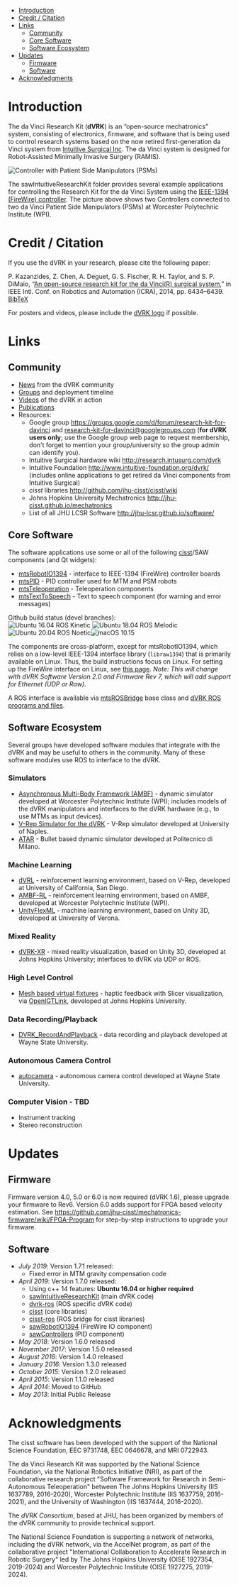 <!--ts-->
   * [Introduction](#introduction)
   * [Credit / Citation](#credit--citation)
   * [Links](#links)
      * [Community](#community)
      * [Core Software](#core-software)
      * [Software Ecosystem](#software-ecosystem)
   * [Updates](#updates)
      * [Firmware](#firmware)
      * [Software](#software)
   * [Acknowledgments](#acknowledgments)

<!-- Added by: anton, at: 2021-02-25T10:06-05:00 -->

<!--te-->

# Introduction

The da Vinci Research Kit (**dVRK**) is an “open-source mechatronics” system, consisting of electronics, firmware, and software that is being used to control research systems based on the now retired first-generation da Vinci system from [Intuitive Surgical Inc](https://www.intuitive.com/).  The da Vinci system is designed for Robot-Assisted Minimally Invasive Surgery (RAMIS).

![Controller with Patient Side Manipulators (PSMs)](/jhu-dvrk/sawIntuitiveResearchKit/wiki/ControllerWithPSM.jpg)

The sawIntuitiveResearchKit folder provides several example applications for controlling the Research Kit for the da Vinci System using the [IEEE-1394 (FireWire) controller](http://jhu-cisst.github.io/mechatronics/). The picture above shows two Controllers connected to two da Vinci Patient Side Manipulators (PSMs) at Worcester Polytechnic Institute (WPI).

# Credit / Citation

If you use the dVRK in your research, please cite the following paper:

  P. Kazanzides, Z. Chen, A. Deguet, G. S. Fischer, R. H. Taylor, and S. P. DiMaio, “[An open-source research kit for the da Vinci(R) surgical system](/jhu-dvrk/sawIntuitiveResearchKit/wiki/kazanzides-chen-etal-icra-2014.pdf),” in IEEE Intl. Conf. on Robotics and Automation (ICRA), 2014, pp. 6434–6439. [BibTeX](/jhu-dvrk/sawIntuitiveResearchKit/wiki/kazanzides-chen-etal-icra-2014)

For posters and videos, please include the [dVRK logo](https://github.com/jhu-dvrk/dvrk-logo) if possible.

# Links

## Community

* [News](/jhu-dvrk/sawIntuitiveResearchKit/wiki/News) from the dVRK community
* [Groups](/jhu-dvrk/sawIntuitiveResearchKit/wiki/Timeline) and deployment timeline
* [Videos](/jhu-dvrk/sawIntuitiveResearchKit/wiki/Videos) of the dVRK in action
* [Publications](/jhu-dvrk/sawIntuitiveResearchKit/wiki/Publications)
* Resources:
  * Google group https://groups.google.com/d/forum/research-kit-for-davinci and research-kit-for-davinci@googlegroups.com (**for dVRK users only**; use the Google group web page to request membership, don't forget to mention your group/university so the group admin can identify you).
  * Intuitive Surgical hardware wiki http://research.intusurg.com/dvrk
  * Intuitive Foundation http://www.intuitive-foundation.org/dvrk/ (includes online applications to get retired da Vinci components from Intuitive Surgical)
  * *cisst* libraries http://github.com/jhu-cisst/cisst/wiki
  * Johns Hopkins University Mechatronics http://jhu-cisst.github.io/mechatronics
  * List of all JHU LCSR Software http://jhu-lcsr.github.io/software/

## Core Software

The software applications use some or all of the following [cisst](https://github.com/jhu-cisst/cisst/wiki)/SAW components (and Qt widgets):
* [mtsRobotIO1394](https://github.com/jhu-saw/sawRobotIO1394) - interface to IEEE-1394 (FireWire) controller boards
* [mtsPID](https://github.com/jhu-saw/sawControllers) - PID controller used for MTM and PSM robots
* [mtsTeleoperation](https://github.com/jhu-saw/sawIntuitiveResearchKit) - Teleoperation components
* [mtsTextToSpeech](https://github.com/jhu-saw/sawTextToSpeech) - Text to speech component (for warning and error messages)

Github build status (devel branches):<br> ![Ubuntu 16.04 ROS Kinetic](https://github.com/jhu-dvrk/dvrk-github-workflow/workflows/Ubuntu%2016.04%20ROS%20Kinetic/badge.svg) ![Ubuntu 18.04 ROS Melodic](https://github.com/jhu-dvrk/dvrk-github-workflow/workflows/Ubuntu%2018.04%20ROS%20Melodic/badge.svg) ![Ubuntu 20.04 ROS Noetic](https://github.com/jhu-dvrk/dvrk-github-workflow/workflows/Ubuntu%2020.04%20ROS%20Noetic/badge.svg)![macOS 10.15](https://github.com/jhu-dvrk/dvrk-github-workflow/workflows/macOS%2010.15/badge.svg)

The components are cross-platform, except for mtsRobotIO1394, which relies on a low-level IEEE-1394 interface library (`libraw1394`) that is primarily available on Linux. Thus, the build instructions focus on Linux. For setting up the FireWire interface on Linux, see [this page](/jhu-dvrk/sawIntuitiveResearchKit/wiki/Development-Environment). _Note: This will change with dVRK Software Version 2.0 and Firmware Rev 7, which will add support for Ethernet (UDP or Raw)._

A ROS interface is available via [mtsROSBridge](https://github.com/jhu-cisst/cisst-ros) base class and [dVRK ROS programs and files](https://github.com/jhu-dvrk/dvrk-ros).

## Software Ecosystem

Several groups have developed software modules that integrate with the dVRK and may be useful to others in the community. Many of these software modules use ROS to interface to the dVRK.

### Simulators
* [Asynchronous Multi-Body Framework (AMBF)](https://github.com/WPI-AIM/ambf) - dynamic simulator developed at Worcester Polytechnic Institute (WPI); includes models of the dVRK manipulators and interfaces to the dVRK hardware (e.g., to use MTMs as input devices).
* [V-Rep Simulator for the dVRK](https://github.com/unina-icaros/dvrk-vrep) - V-Rep simulator developed at University of Naples.
* [ATAR](https://github.com/neemoh/ATAR) - Bullet based dynamic simulator developed at Politecnico di Milano.

### Machine Learning
* [dVRL](https://github.com/ucsdarclab/dVRL) - reinforcement learning environment, based on V-Rep, developed at University of California, San Diego.
* [AMBF-RL](https://github.com/WPI-AIM/ambf_rl) - reinforcement learning environment, based on AMBF, developed at Worcester Polytechnic Institute (WPI).
* [UnityFlexML](https://gitlab.com/altairLab/unityflexml) - machine learning environment, based on Unity 3D, developed at University of Verona.

### Mixed Reality
* [dVRK-XR](https://github.com/jhu-dvrk/dvrk-xr) - mixed reality visualization, based on Unity 3D, developed at Johns Hopkins University; interfaces to dVRK via UDP or ROS.

### High Level Control
* [Mesh based virtual fixtures](https://github.com/mli0603/PolygonMeshVirtualFixture) - haptic feedback with Slicer visualization, via [OpenIGTLink](https://github.com/jhu-saw/sawOpenIGTLink), developed at Johns Hopkins University.

### Data Recording/Playback
* [DVRK_RecordAndPlayback](https://github.com/careslab/DVRK_RecordAndPlayback) - data recording and playback developed at Wayne State University.

### Autonomous Camera Control
* [autocamera](https://github.com/careslab/autocamera) - autonomous camera control developed at Wayne State University.

### Computer Vision - TBD
* Instrument tracking
* Stereo reconstruction

# Updates

## Firmware

Firmware version 4.0, 5.0 or 6.0 is now required (dVRK 1.6), please upgrade your firmware to Rev6.  Version 6.0 adds support for FPGA based velocity estimation. See
https://github.com/jhu-cisst/mechatronics-firmware/wiki/FPGA-Program for step-by-step instructions to upgrade your firmware.

## Software

* *July 2019*: Version 1.7.1 released:
  * Fixed error in MTM gravity compensation code
* *April 2019*: Version 1.7.0 released:
  * Using c++ 14 features: **Ubuntu 16.04 or higher required**
  * [sawIntuitiveResearchKit](https://github.com/jhu-dvrk/sawIntuitiveResearchKit/blob/master/CHANGELOG.md) (main dVRK code)
  * [dvrk-ros](https://github.com/jhu-dvrk/dvrk-ros/blob/master/CHANGELOG.md) (ROS specific dVRK code)
  * [cisst](https://github.com/jhu-cisst/cisst/blob/master/CHANGELOG.md) (core libraries)
  * [cisst-ros](https://github.com/jhu-cisst/cisst-ros/blob/master/CHANGELOG.md) (ROS bridge for cisst libraries)
  * [sawRobotIO1394](https://github.com/jhu-saw/sawRobotIO1394/blob/master/CHANGELOG.md) (FireWire IO component)
  * [sawControllers](https://github.com/jhu-saw/sawControllers/blob/master/CHANGELOG.md) (PID component)
* *May 2018*: Version 1.6.0 released
* *November 2017*: Version 1.5.0 released
* *August 2016*: Version 1.4.0 released
* *January 2016*: Version 1.3.0 released
* *October 2015*: Version 1.2.0 released
* *April 2015*: Version 1.1.0 released
* *April 2014*: Moved to GitHub
* *May 2013*: Initial Public Release

# Acknowledgments

The cisst software has been developed with the support of the National Science Foundation, EEC 9731748, EEC 0646678, and MRI 0722943.

The da Vinci Research Kit was supported by the National Science Foundation, via the National Robotics Initiative (NRI), as part of the collaborative research project "Software Framework for Research in Semi-Autonomous Teleoperation" between The Johns Hopkins University (IIS 1637789, 2016-2020), Worcester Polytechnic Institute (IIS 1637759, 2016-2021), and the University of Washington (IIS 1637444, 2016-2020).

The *dVRK Consortium*, based at JHU, has been organized by members of the dVRK community to provide technical support.

The National Science Foundation is supporting a network of networks, including the dVRK network, via the AccelNet program, as part of the collaborative project "International Collaboration to Accelerate Research in Robotic Surgery" led by The Johns Hopkins University (OISE 1927354, 2019-2024) and Worcester Polytechnic Institute (OISE 1927275, 2019-2024).


